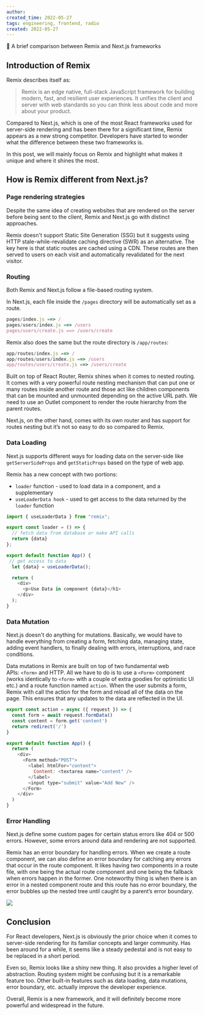 ```yaml
---
author: 
created_time: 2022-05-27
tags: engineering, frontend, radio
created: 2022-05-27
---
```


📖 A brief comparison between Remix and Next.js frameworks

## Introduction of Remix

Remix describes itself as:

> Remix is an edge native, full-stack JavaScript framework for building modern, fast, and resilient user experiences. It unifies the client and server with web standards so you can think less about code and more about your product.

Compared to Next.js, which is one of the most React frameworks used for server-side rendering and has been there for a significant time, Remix appears as a new strong competitor. Developers have started to wonder what the difference between these two frameworks is. 

In this post, we will mainly focus on Remix and highlight what makes it unique and where it shines the most.

## **How is Remix different from Next.js?**

### **Page rendering strategies**

Despite the same idea of creating websites that are rendered on the server before being sent to the client, Remix and Next.js go with distinct approaches.

Remix doesn't support Static Site Generation (SSG) but it suggests using HTTP stale-while-revalidate caching directive (SWR) as an alternative. The key here is that static routes are cached using a CDN. These routes are then served to users on each visit and automatically revalidated for the next visitor.

### **Routing**

Both Remix and Next.js follow a file-based routing system.

In Next.js, each file inside the `/pages` directory will be automatically set as a route. 

```javascript
pages/index.js ==> /
pages/users/index.js ==> /users
pages/users/create.js ==> /users/create
```

Remix also does the same but the route directory is `/app/routes`:

```javascript
app/routes/index.js ==> /
app/routes/users/index.js ==> /users
app/routes/users/create.js ==> /users/create
```

Built on top of React Router, Remix shines when it comes to nested routing. It comes with a very powerful route nesting mechanism that can put one or many routes inside another route and those act like children components that can be mounted and unmounted depending on the active URL path. We need to use an Outlet component to render the route hierarchy from the parent routes.

Next.js, on the other hand, comes with its own router and has support for routes nesting but it’s not so easy to do so compared to Remix.

### **Data Loading**

Next.js supports different ways for loading data on the server-side like `getServerSideProps` and `getStaticProps` based on the type of web app.

Remix has a new concept with two portions:

* `loader` function - used to load data in a component, and a supplementary
* `useLoaderData hook` - used to get access to the data returned by the `loader` function

```javascript
import { useLoaderData } from "remix";

export const loader = () => {
  // fetch data from database or make API calls
  return {data}
};

export default function App() {
 // get access to data
  let {data} = useLoaderData();

  return (
    <div>
      <p>Use Data in component {data}</h1>
    </div>
  );
}
```

### **Data Mutation**

Next.js doesn't do anything for mutations. Basically, we would have to handle everything from creating a form, fetching data, managing state, adding event handlers, to finally dealing with errors, interruptions, and race conditions.

Data mutations in Remix are built on top of two fundamental web APIs: `<form>` and HTTP. All we have to do is to use a `<Form>` component (works identically to `<form>` with a couple of extra goodies for optimistic UI etc.) and a route function named `action`. When the user submits a form, Remix with call the action for the form and reload all of the data on the page. This ensures that any updates to the data are reflected in the UI.

```javascript
export const action = async ({ request }) => {
  const form = await request.formData()
  const content = form.get('content')
  return redirect('/')
}

export default function App() {
  return (
    <div>
      <Form method="POST">
        <label htmlFor="content">
          Content: <textarea name="content" />
        </label>
        <input type="submit" value="Add New" />
      </Form>
    </div>
  )
}
```

### **Error Handling**

Next.js define some custom pages for certain status errors like 404 or 500 errors. However, some errors around data and rendering are not supported.

Remix has an error boundary for handling errors. When we create a route component, we can also define an error boundary for catching any errors that occur in the route component. It likes having two components in a route file, with one being the actual route component and one being the fallback when errors happen in the former. One noteworthy thing is when there is an error in a nested component route and this route has no error boundary, the error bubbles up the nested tree until caught by a parent’s error boundary.

![](https://s3.us-west-2.amazonaws.com/secure.notion-static.com/51fd2f94-e7e8-4c89-837d-e5ebd15f94fe/Untitled.png?X-Amz-Algorithm=AWS4-HMAC-SHA256&X-Amz-Content-Sha256=UNSIGNED-PAYLOAD&X-Amz-Credential=AKIAT73L2G45EIPT3X45%2F20231031%2Fus-west-2%2Fs3%2Faws4_request&X-Amz-Date=20231031T202226Z&X-Amz-Expires=3600&X-Amz-Signature=61fe74b7169c1fad9392fcbe7fdb625b891eae3f18588935046766b9a8036adb&X-Amz-SignedHeaders=host&x-id=GetObject)

## **Conclusion**

For React developers, Next.js is obviously the prior choice when it comes to server-side rendering for its familiar concepts and larger community. Has been around for a while, it seems like a steady pedestal and is not easy to be replaced in a short period.

Even so, Remix looks like a shiny new thing. It also provides a higher level of abstraction. Routing system might be confusing but it is a remarkable feature too. Other built-in features such as data loading, data mutations, error boundary, etc. actually improve the developer experience.

Overall, Remix is a new framework, and it will definitely become more powerful and widespread in the future.
